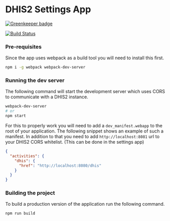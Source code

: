 # DHIS2 Settings App

[![Greenkeeper badge](https://badges.greenkeeper.io/dhis2/settings-app.svg)](https://greenkeeper.io/)

[![Build Status](https://travis-ci.org/dhis2/settings-app.svg?branch=master)](https://travis-ci.org/dhis2/settings-app)

### Pre-requisites
Since the app uses webpack as a build tool you will need to install this first.
```sh
npm i -g webpack webpack-dev-server
```

### Running the dev server
The following command will start the development server which uses CORS to communicate with a DHIS2 instance. 
```sh
webpack-dev-server
# or
npm start
```
For this to properly work you will need to add a `dev_manifest.webapp` to the root of your application. The following snippet shows an example of such a manifest. In addition to that you need to add `http://localhost:8081` url to your DHIS2 CORS whitelist. (This can be done in the settings app)
```json
{
  "activities": {
    "dhis": {
      "href": "http://localhost:8080/dhis"
    }
  }
}
```

### Building the project
To build a production version of the application run the following command.
```sh
npm run build
```
